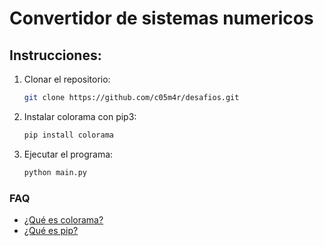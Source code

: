 # Convertidor de sistemas numericos

## Instrucciones:
1. Clonar el repositorio:
    ``` bash
    git clone https://github.com/c05m4r/desafios.git
    ```
2. Instalar colorama con pip3:
    ``` bash
    pip install colorama
    ```
3. Ejecutar el programa:
    ``` bash
    python main.py
    ```
### FAQ
* [¿Qué es colorama?](https://pypi.org/project/colorama/)
* [¿Qué es pip?](https://pypi.org/project/pip/)

